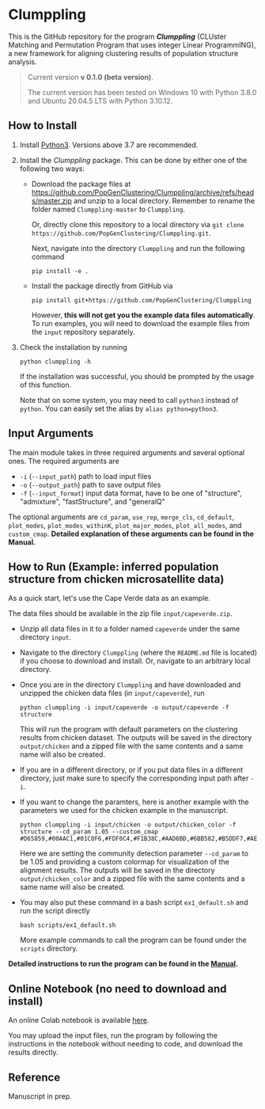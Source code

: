 # Clumppling

This is the GitHub repository for the program ***Clumppling*** (CLUster Matching and Permutation Program that uses integer Linear ProgrammING), a new framework for aligning clustering results of population structure analysis.

> Current version **v 0.1.0 (beta version)**.
> 
> The current version has been tested on Windows 10 with Python 3.8.0 and Ubuntu 20.04.5 LTS with Python 3.10.12.

## How to Install
1. Install [Python3](https://www.python.org/downloads/). Versions above 3.7 are recommended. 
2. Install the *Clumppling* package. This can be done by either one of the following two ways:
    * Download the package files at https://github.com/PopGenClustering/Clumppling/archive/refs/heads/master.zip and unzip to a local directory. Remember to rename the folder named ``Clumppling-master`` to ``Clumppling``.
      
      Or, directly clone this repository to a local directory via ``git clone https://github.com/PopGenClustering/Clumppling.git``.
      
      Next, navigate into the directory ``Clumppling`` and run the following command
      ````
      pip install -e .
      ````

    * Install the package directly from GitHub via 
       ````
       pip install git+https://github.com/PopGenClustering/Clumppling
       ```` 
       However, **this will not get you the example data files automatically**. To run examples, you will need to download the example files from the ```input``` repository separately. 
3. Check the installation by running
      ````
      python clumppling -h
      ````
      If the installation was successful, you should be prompted by the usage of this function.
      
      Note that on some system, you may need to call ```python3``` instead of ```python```. You can easily set the alias by ```alias python=python3```.

## Input Arguments
The main module takes in three required arguments and several optional ones. The required arguments are
* ``-i`` (``--input_path``) path to load input files
* ``-o`` (``--output_path``) path to save output files
* ``-f`` (``--input_format``) input data format, have to be one of "structure", "admixture", "fastStructure", and "generalQ"

The optional arguments are ``cd_param``, ``use_rep``, ``merge_cls``, ``cd_default``, ``plot_modes``, ``plot_modes_withinK``, ``plot_major_modes``, ``plot_all_modes``, and ``custom_cmap``. **Detailed explanation of these arguments can be found in the Manual.**

    
## How to Run (Example: inferred population structure from chicken microsatellite data)
As a quick start, let's use the Cape Verde data as an example. 

The data files should be available in the zip file ```input/capeverde.zip```. 

* Unzip all data files in it to a folder named ```capeverde``` under the same directory ```input```.

* Navigate to the directory ```Clumppling``` (where the ```README.md``` file is located) if you choose to download and install. Or, navigate to an arbitrary local directory.

* Once you are in the directory ```Clumppling``` and have downloaded and unzipped the chicken data files (in ``input/capeverde``), run
   ````
   python clumppling -i input/capeverde -o output/capeverde -f structure 
   ````
   This will run the program with default parameters on the clustering results from chicken dataset. The outputs will be saved in the directory ``output/chicken`` and a zipped file with the same contents and a same name will also be created.

* If you are in a different directory, or if you put data files in a different directory, just make sure to specify the corresponding input path after ``-i``. 

* If you want to change the paramters, here is another example with the parameters we used for the chicken example in the manuscript.
   ````
   python clumppling -i input/chicken -o output/chicken_color -f structure --cd_param 1.05 --custom_cmap #D65859,#00AAC1,#01C0F6,#FDF0C4,#F1B38C,#AAD6BD,#6BB582,#B5DDF7,#AE8557,#FCEC73,#A4A569,#4264AC,#A1CDB2,#DE9D5D,#D9439A,#ABB2BA,#8775B3,#B3865C,#DADDE6,#E7BDD1,#FF9999"
   ````
   Here we are setting the community detection parameter ``--cd_param`` to be 1.05 and providing a custom colormap for visualization of the alignment results. The outputs will be saved in the directory ``output/chicken_color`` and a zipped file with the same contents and a same name will also be created.

* You may also put these command in a bash script ``ex1_default.sh`` and run the script directly
   ````
   bash scripts/ex1_default.sh
   ````
   More example commands to call the program can be found under the ```scripts``` directory.


**Detailed instructions to run the program can be found in the [Manual](Clumppling_Manual_230612.pdf).**

## Online Notebook (no need to download and install)
An online Colab notebook is available [here](https://colab.research.google.com/drive/1PiM5pUKm9cx-dCz0YLWwaJcNcTQHyUm8#offline=true&sandboxMode=true). 

You may upload the input files, run the program by following the instructions in the notebook without needing to code, and download the results directly.

## Reference
Manuscript in prep.

